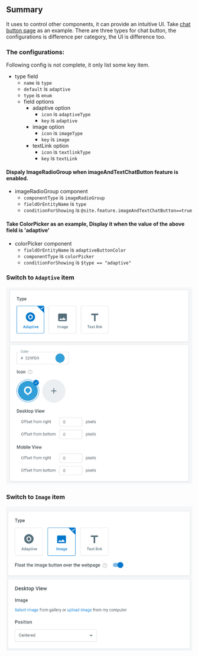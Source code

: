 ## Summary
It uses to control other components, it can provide an intuitive UI. Take [chat button page](https://dash11.comm100.io/ui/10100000/livechat/campaign/chatbutton/) as an example.
There are three types for chat button, the configurations is difference per category, the UI is difference too. 

### The configurations:
Following config is not complete, it only list some key item.

- type field
  - `name` is `type`
  - `default` is `adaptive`
  - `type` is `enum`
  - field options
    - adaptive option
      - `icon` is `adaptiveType`
      - `key` is `adaptive`
    - image option
      - `icon` is `imageType`
      - `key` is `image`
    - textLink option
      - `icon` is `textlinkType`
      - `key` is `textLink`
#### Dispaly ImageRadioGroup when imageAndTextChatButton feature is enabled.
- imageRadioGroup component
  - `componentType` is `imageRadioGroup`
  - `fieldOrEntityName` is `type`
  - `conditionForShowing` is `@site.feature.imageAndTextChatButton==true`

#### Take ColorPicker as an example, Display it when the value of the above field is 'adaptive'
- colorPicker component
  - `fieldOrEntityName` is `adaptiveButtonColor`
  - `componentType` is `colorPicker`
  - `conditionForShowing` is `$type == "adaptive"`


### Switch to `Adaptive` item

![switch-adaptive.png](/.attachments/switch-adaptive-4fc1b12d-7b56-4552-9e83-13b5dfd87c74.png)

### Switch to `Image` item

![switch to image.png](/.attachments/switch%20to%20image-db593068-8f29-49fa-909c-47d84f65e42f.png)

  


